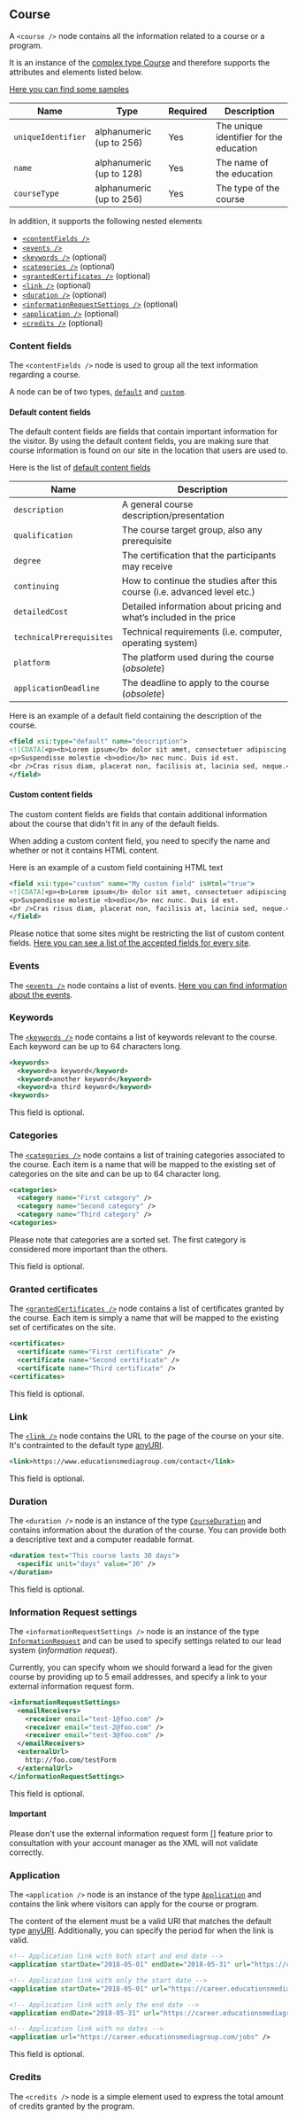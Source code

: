 ## Course
A `<course />` node contains all the information related to a course or a program.

It is an instance of the [complex type Course](../../schemas/3.0/course.xsd#L13) and therefore supports the attributes and elements listed below.

[Here you can find some samples](../../samples/3.0/course-sample.xml)

|Name|Type|Required|Description|
|-|-|-|-|
|`uniqueIdentifier`|alphanumeric (up to 256)|Yes|The unique identifier for the education|
|`name`|alphanumeric (up to 128)|Yes|The name of the education|
|`courseType`|alphanumeric (up to 256)|Yes|The type of the course|

In addition, it supports the following nested elements
* [`<contentFields />`](#content-fields)
* [`<events />`](#events)
* [`<keywords />`](#keywords) (optional)
* [`<categories />`](#categories) (optional)
* [`<grantedCertificates />`](#granted-certificates) (optional)
* [`<link />`](#link) (optional)
* [`<duration />`](#duration) (optional)
* [`<informationRequestSettings />`](#information-request-settings) (optional)
* [`<application />`](#application) (optional)
* [`<credits />`](#credits) (optional)

### Content fields
The `<contentFields />` node is used to group all the text information regarding a course.

A node can be of two types, [`default`](../../schemas/3.0/course-text-property.xsd#L13-L19) and [`custom`](../../schemas/3.0/course-text-property.xsd#L21-L34).

#### Default content fields
The default content fields are fields that contain important information for the visitor.
By using the default content fields, you are making sure that course information is found on our site in the location that users are used to.

Here is the list of [default content fields](../../schemas/3.0/course-text-property.xsd#L36-L47)

|Name|Description|
|-|-|
|`description`|A general course description/presentation|
|`qualification`|The course target group, also any prerequisite|
|`degree`|The certification that the participants may receive|
|`continuing`|How to continue the studies after this course (i.e. advanced level etc.)|
|`detailedCost`|Detailed information about pricing and what’s included in the price|
|`technicalPrerequisites`|Technical requirements (i.e. computer, operating system)|
|`platform`|The platform used during the course (_obsolete_)|
|`applicationDeadline`|The deadline to apply to the course (_obsolete_)|

Here is an example of a default field containing the description of the course.
```xml
<field xsi:type="default" name="description">
<![CDATA[<p><b>Lorem ipsum</b> dolor sit amet, consectetuer adipiscing elit.</p>
<p>Suspendisse molestie <b>odio</b> nec nunc. Duis id est.
<br />Cras risus diam, placerat non, facilisis at, lacinia sed, neque.</p>]]>
</field>
```

#### Custom content fields
The custom content fields are fields that contain additional information about the course that didn't fit in any of the default fields.

When adding a custom content field, you need to specify the name and whether or not it contains HTML content.

Here is an example of a custom field containing HTML text

```xml
<field xsi:type="custom" name="My custom field" isHtml="true">
<![CDATA[<p><b>Lorem ipsum</b> dolor sit amet, consectetuer adipiscing elit.</p>
<p>Suspendisse molestie <b>odio</b> nec nunc. Duis id est.
<br />Cras risus diam, placerat non, facilisis at, lacinia sed, neque.</p>]]>
</field>
```

Please notice that some sites might be restricting the list of custom content fields. [Here you can see a list of the accepted fields for every site](../shared/content-fields.md).

### Events
The [`<events />`](../../schemas/3.0/course.xsd#L23-L37) node contains a list of events. [Here you can find information about the events](event.md).

### Keywords
The [`<keywords />`](../../schemas/3.0/course.xsd#L39) node contains a list of keywords relevant to the course. Each keyword can be up to 64 characters long.

```xml
<keywords>
  <keyword>a keyword</keyword>
  <keyword>another keyword</keyword>
  <keyword>a third keyword</keyword>
<keywords>
```

This field is optional.

### Categories
The [`<categories />`](../../schemas/3.0/course.xsd#L41) node contains a list of training categories associated to the course. Each item is a name that will be mapped to the existing set of categories on the site and can be up to 64 character long.

```xml
<categories>
  <category name="First category" />
  <category name="Second category" />
  <category name="Third category" />
<categories>
```
Please note that categories are a sorted set. The first category is considered more important than the others.

This field is optional.

### Granted certificates
The [`<grantedCertificates />`](../../schemas/3.0/course.xsd#L43) node contains a list of certificates granted by the course. Each item is simply a name that will be mapped to the existing set of certificates on the site.

```xml
<certificates>
  <certificate name="First certificate" />
  <certificate name="Second certificate" />
  <certificate name="Third certificate" />
<certificates>
```

This field is optional.

### Link
The [`<link />`](../../schemas/3.0/course.xsd#L45-L51) node contains the URL to the page of the course on your site. It's contrainted to the default type [anyURI](http://www.datypic.com/sc/xsd/t-xsd_anyURI.html).

```xml
<link>https://www.educationsmediagroup.com/contact</link>
```

This field is optional.

### Duration
The `<duration />` node is an instance of the type [`CourseDuration`](../../schemas/3.0/course.xsd#L86-L113) and contains information about the duration of the course. You can provide both a descriptive text and a computer readable format.

```xml
<duration text="This course lasts 30 days">
  <specific unit="days" value="30" />
</duration>
```

This field is optional.

### Information Request settings
The `<informationRequestSettings />` node is an instance of the type [`InformationRequest`](../../schemas/3.0/information-request.xsd#L8-L35) and can be used to specify settings related to our lead system (_information request_).

Currently, you can specify whom we should forward a lead for the given course by providing up to 5 email addresses, and specify a link to your external information request form.

```xml
<informationRequestSettings>
  <emailReceivers>
    <receiver email="test-1@foo.com" />
    <receiver email="test-2@foo.com" />
    <receiver email="test-3@foo.com" />
  </emailReceivers>
  <externalUrl>
	http://foo.com/testForm
  </externalUrl>
</informationRequestSettings>
```

This field is optional.

#### Important
Please don't use the external information request form [<externalUrl/>] feature prior to consultation with your account manager as the XML will not validate correctly.


### Application
The `<application />` node is an instance of the type [`Application`](../../schemas/3.0/course.xsd#L147-L157) and contains the link where visitors can apply for the course or program. 

The content of the element must be a valid URI that matches the default type [anyURI](http://www.datypic.com/sc/xsd/t-xsd_anyURI.html). Additionally, you can specify the period for when the link is valid.

```xml
<!-- Application link with both start and end date -->
<application startDate="2018-05-01" endDate="2018-05-31" url="https://career.educationsmediagroup.com/jobs" />

<!-- Application link with only the start date -->
<application startDate="2018-05-01" url="https://career.educationsmediagroup.com/jobs" />

<!-- Application link with only the end date -->
<application endDate="2018-05-31" url="https://career.educationsmediagroup.com/jobs" />

<!-- Application link with no dates -->
<application url="https://career.educationsmediagroup.com/jobs" />
```

This field is optional.

### Credits
The `<credits />` node is a simple element used to express the total amount of credits granted by the program.
